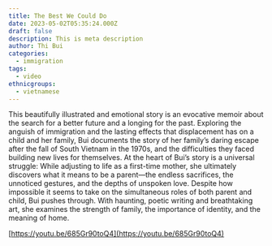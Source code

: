 ```yaml
---
title: The Best We Could Do
date: 2023-05-02T05:35:24.000Z
draft: false
description: This is meta description
author: Thi Bui
categories:
  - immigration
tags:
  - video
ethnicgroups:
  - vietnamese
---
```


This beautifully illustrated and emotional story is an evocative memoir about the search for a better future and a longing for the past. Exploring the anguish of immigration and the lasting effects that displacement has on a child and her family, Bui documents the story of her family’s daring escape after the fall of South Vietnam in the 1970s, and the difficulties they faced building new lives for themselves. At the heart of Bui’s story is a universal struggle: While adjusting to life as a first-time mother, she ultimately discovers what it means to be a parent—the endless sacrifices, the unnoticed gestures, and the depths of unspoken love. Despite how impossible it seems to take on the simultaneous roles of both parent and child, Bui pushes through. With haunting, poetic writing and breathtaking art, she examines the strength of family, the importance of identity, and the meaning of home.
 

[https://youtu.be/685Gr90toQ4](https://youtu.be/685Gr90toQ4)
